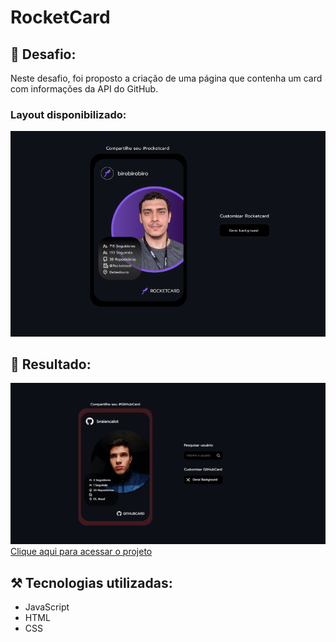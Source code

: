 # RocketCard

## 🎯 Desafio:

Neste desafio, foi proposto a criação de uma página que contenha um card com informações da API do GitHub.
<br>
### Layout disponibilizado:
<img src="./images/layout.png">
<br>

## 🚀 Resultado: 
<img src="./images/resultado.gif">
<a href="https://github-card-seven-sigma.vercel.app">Clique aqui para acessar o projeto</a> 


## ⚒️ Tecnologias utilizadas:
* JavaScript
* HTML
* CSS
